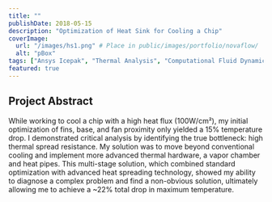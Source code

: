 ```yaml
---
title: ""
publishDate: 2018-05-15
description: "Optimization of Heat Sink for Cooling a Chip"
coverImage:
  url: "/images/hs1.png" # Place in public/images/portfolio/novaflow/
  alt: "pBox"
tags: ["Ansys Icepak", "Thermal Analysis", "Computational Fluid Dynamics"]
featured: true
---
```


## Project Abstract
While working to cool a chip with a high heat flux (100W/cm²), my initial optimization of fins, base, and fan proximity only yielded a 15% temperature drop. I demonstrated critical analysis by identifying the true bottleneck: high thermal spread resistance. My solution was to move beyond conventional cooling and implement more advanced thermal hardware, a vapor chamber and heat pipes. This multi-stage solution, which combined standard optimization with advanced heat spreading technology, showed my ability to diagnose a complex problem and find a non-obvious solution, ultimately allowing me to achieve a ~22% total drop in maximum temperature.
